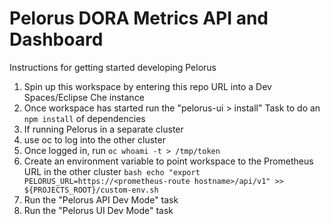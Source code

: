 # Pelorus DORA Metrics API and Dashboard

Instructions for getting started developing Pelorus

1. Spin up this workspace by entering this repo URL into a Dev Spaces/Eclipse Che instance
1. Once workspace has started run the "pelorus-ui > install" Task to do an `npm install` of dependencies
1. If running Pelorus in a separate cluster
  1. use oc to log into the other cluster
  1. Once logged in, run `oc whoami -t > /tmp/token`
  1. Create an environment variable to point workspace to the Prometheus URL in the other cluster
    ```bash
    echo "export PELORUS_URL=https://<prometheus-route hostname>/api/v1" >> ${PROJECTS_ROOT}/custom-env.sh
    ```
1. Run the "Pelorus API Dev Mode" task
1. Run the "Pelorus UI Dev Mode" task
